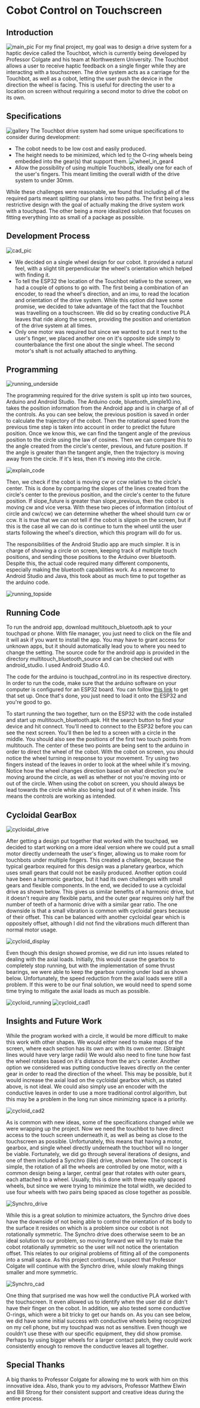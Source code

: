 # Cobot Control on Touchscreen

## Introduction
![main_pic](/images/main_pic2.jpg)
For my final project, my goal was to design a drive system for a haptic device called the Touchbot, which is currently being developed by Professor Colgate and his
team at Northwestern University.  The Touchbot allows a user to receive haptic feedback on a single finger
while they are interacting with a touchscreen.  The drive system acts as a carriage for the Touchbot, as well as a cobot, letting the user push
the device in the direction the wheel is facing.  This is useful for directing the user to a location on screen without requiring a second motor to drive the cobot on its own.

## Specifications
![gallery](/images/gallery.png)
The Touchbot drive system had some unique specifications to consider during development:
- The cobot needs to be low cost and easily produced.  
- The height needs to be minimized, which led to the O-ring wheels being embedded into the gear(s) that support them. 
![wheel_in_gear](/images/wheel_in_gear.png)4
- Allow the possibility of using multiple Touchbots, ideally one for each of the user's fingers.  This meant limiting the overall width of the drive system to under 30mm.  

While these challenges were reasonable, we found that including all of the required parts meant splitting our plans into two paths.  The first being a less restrictive design with the goal of actually making the drive system work with a touchpad.  The other being a more idealized solution that focuses on fitting everything into as small of a package as possible.


## Development Process
![cad_pic](/images/2_motor_cad.png)

- We decided on a single wheel design for our cobot. It provided a natural feel, with a slight tilt perpendicular the wheel's orientation which helped with finding it.  
- To tell the ESP32 the location of the Touchbot relative to the screen, we had a couple of options to go with.  The first being a combination of an encoder, to read the wheel's direction, and an imu, to read the location and orientation of the drive system.  While this option did have some promise, we decided to take advantage of the fact that the Touchbot was travelling on a touchscreen.  We did so by creating conductive PLA leaves that ride along the screen, providing the position and orientation of the drive system at all times.
- Only one motor was required but since we wanted to put it next to the user's finger, we placed another one on it's opposite side simply to counterbalance the first one about the single wheel.  The second motor's shaft is not actually attached to anything.

## Programming
![running_underside](/images/running_underside.gif)

The programming required for the drive system is split up into two sources, Arduino and Android Studio.  The Arduino code, bluetooth_simple10.ino, takes the position information from the Android app and is in charge of all of the controls.  As you can see below, the previous position is saved in order to calculate the trajectory of the cobot.  Then the rotational speed from the previous time step is taken into account in order to predict the future position.  Once we know this, we can find the tangent angle of the previous position to the circle using the law of cosines.  Then we can compare this to the angle created from the circle's center, previous, and future position.  If the angle is greater than the tangent angle, then the trajectory is moving away from the circle.  If it's less, then it's moving into the circle.  

![explain_code](/images/explain_code.png)

Then, we check if the cobot is moving cw or ccw relative to the circle's center.  This is done by comparing the slopes of the lines created from the circle's center to the previous position, and the circle's center to the future position.  If slope_future is greater than slope_previous, then the cobot is moving cw and vice versa.  With these two pieces of information (into/out of circle and cw/ccw) we can determine whether the wheel should turn cw or ccw.  It is true that we can not tell if the cobot is slippin on the screen, but if this is the case all we can do is continue to turn the wheel until the user starts following the wheel's direction, which this program will do for us. 

The responsibilities of the Android Studio app are much simpler.  It is in charge of showing a circle on screen, keeping track of multiple touch positions, and sending those positions to the Arduino over bluetooth.  Despite this, the actual code required many different components, especially making the bluetooth capabilities work.  As a newcomer to Android Studio and Java, this took about as much time to put together as the arduino code.

![running_topside](/images/running_topside.gif)

## Running Code
To run the android app, download multitouch_bluetooth.apk to your touchpad or phone.  With file manager, you just need to click on the file and it will ask if you want to install the app.  You may have to grant access for unknown apps, but it should automatically lead you to where you need to change the setting.  The source code for the android app is provided in the directory multitouch_bluetooth_source and can be checked out with android_studio. I used Android Studio 4.0.

The code for the arduino is touchpad_control.ino in its respective directory.  In order to run the code, make sure that the arduino software on your computer is configured for an ESP32 board.  You can follow [this link](https://randomnerdtutorials.com/installing-the-esp32-board-in-arduino-ide-windows-instructions/) to get that set up.  Once that's done, you just need to load it onto the ESP32 and you're good to go.  

To start running the two together, turn on the ESP32 with the code installed and start up multitouch_bluetooth.apk.  Hit the search button to find your device and hit connect.  You'll need to connect to the ESP32 before you can see the next screen.  You'll then be led to a screen with a circle in the middle.  You should also see the positions of the first two touch points from multitouch.  The center of these two points are being sent to the arduino in order to direct the wheel of the cobot.  With the cobot on screen, you should notice the wheel turning in response to your movement.  Try using two fingers instead of the leaves in order to look at the wheel while it's moving.  Notice how the wheel changes direction based on what direction you're moving around the circle, as well as whether or not you're moving into or out of the circle.  When using the cobot on screen, you should always be lead towards the circle while also being lead out of it when inside.  This means the controls are working as intended.  


## Cycloidal GearBox
![cycloidal_drive](/images/Cycloidal_drive.gif)

After getting a design put together that worked with the touchpad, we decided to start working on a more ideal version where we could put a small motor directly underneath the user's finger, allowing us to make room for touchbots under multiple fingers. This created a challenge, because the typical gearbox required for this design was a planetary gearbox, which uses small gears that could not be easily produced.  Another option could have been a harmonic gearbox, but it had its own challenges with small gears and flexible components.  In the end, we decided to use a cycloidal drive as shown below.  This gives us similar benefits of a harmonic drive, but it doesn't require any flexible parts, and the outer gear requires only half the number of teeth of a harmonic drive with a similar gear ratio.  The one downside is that a small vibration is common with cycloidal gears because of their offset.  This can be balanced with another cycloidal gear which is oppositely offset, although I did not find the vibrations much different than normal motor usage.

![cycloid_display](/images/cycloid_display.gif)

Even though this design showed promise, we did run into issues related to dealing with the axial loads.  Initially, this would cause the gearbox to completely stop running, but with the implementation of some thrust bearings, we were able to keep the gearbox running under load as shown below.  Unfortunately, the speed reduction from the axial loads were still a problem.  If this were to be our final solution, we would need to spend some time trying to mitigate the axial loads as much as possible.

![cycloid_running](/images/cycloid_running.gif)
![cycloid_cad1](/images/cycloid_cad1.png)


## Insights and Future Work
While the program worked with a circle, it would be more difficult to make this work with other shapes.  We would either need to make maps of the screen, where each section has its own arc with its own center.  (Straight lines would have very large radii)  We would also need to fine tune how fast the wheel rotates based on it's distance from the arc's center. Another option we considered was putting conductive leaves directly on the center gear in order to read the direction of the wheel.  This may be possible, but it would increase the axial load on the cycloidal gearbox which, as stated above, is not ideal.  We could also simply use an encoder with the conductive leaves in order to use a more traditional control algorithm, but this may be a problem in the long run since minimizing space is a priority.

![cycloid_cad2](/images/cycloid_cad2.png)

As is common with new ideas, some of the specifications changed while we were wrapping up the project.  Now we need the touchbot to have direct access to the touch screen underneath it, as well as being as close to the touchscreen as possible.  Unfortunately, this means that having a motor, gearbox, and single wheel directly underneath the touchbot will no longer be viable.  Fortunately, we did go through several iterations of designs, and one of them included a Synchro (like) drive, shown below.  The concept is simple, the rotation of all the wheels are controlled by one motor, with a common design being a larger, central gear that rotates with outer gears, each attached to a wheel.  Usually, this is done with three equally spaced wheels, but since we were trying to minimize the total width, we decided to use four wheels with two pairs being spaced as close together as possible.

![Synchro_drive](/images/synchro_drive.gif)

While this is a great solution to minimize actuators, the Synchro drive does have the downside of not being able to control the orientation of its body to the surface it resides on which is a problem since our cobot is not rotationally symmetric.  The Synchro drive does otherwise seem to be an ideal solution to our problem, so moving forward we will try to make the cobot rotationally symmetric so the user will not notice the orientation offset.  This relates to our original problems of fitting all of the components into a small space. As this project continues, I suspect that Professor Colgate will continue with the Synchro drive, while slowly making things smaller and more symmetric.

![Synchro_cad](/images/synchro_cad.png)

One thing that surprised me was how well the conductive PLA worked with the touchscreen.  It even allowed us to identify when the user did or didn't have their finger on the cobot.  In addition, we also tested some conductive O-rings, which were a bit tricky to get our hands on.  As you can see below, we did have some initial success with conductive wheels being recognized on my cell phone, but my touchpad was not as sensitive.  Even though we couldn't use these with our specific equipment, they did show promise.  Perhaps by using bigger wheels for a larger contact patch, they could work consistently enough to remove the conductive leaves all together.  

## Special Thanks
A big thanks to Professor Colgate for allowing me to work with him on this innovative idea.  Also, thank you to my advisors, Professor Matthew Elwin and Bill Strong for their consistent support and creative ideas during the entire process.

